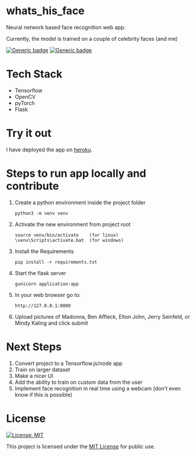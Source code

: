 # whats_his_face

Neural network based face recognition web app.

Currently, the model is trained on a couple of celebrity faces (and me)

[![Generic badge](https://img.shields.io/pypi/pyversions/Django)](https://shields.io/)
[![Generic badge](https://img.shields.io/badge/Version-1.0.0-green.svg)](https://shields.io/)



# Tech Stack

* Tensorflow
* OpenCV
* pyTorch
* Flask

# Try it out

I have deployed the app on [heroku](https://whats-his-face-v1.herokuapp.com/). 


# Steps to run app locally and contribute

1.  Create a python environment inside the project folder

        python3 -m venv venv

2.  Activate the new environment from project root

        source venv/bin/activate    (for linux)
        \venv\Scripts\activate.bat  (for windows)

3.  Install the Requirements

        pip install -r requirements.txt

4.  Start the flask server

        gunicorn application:app
    
5.  In your web browser go to:

        http://127.0.0.1:8000

6.  Upload pictures of Madonna, Ben Affleck, Elton John, Jerry Seinfeld, or Mindy Kaling and click submit

# Next Steps

1. Convert project to a Tensorflow.js/node app 
2. Train on larger dataset
3. Make a nicer UI
4. Add the ability to train on custom data from the user
5. Implement face recognition in real time using a webcam (don't even know if this is possible)



# License

[![License: MIT](https://img.shields.io/badge/License-MIT-yellow.svg)](https://opensource.org/licenses/MIT)

This project is licensed under the [MIT License](https://github.com/SiddhantNair/whats_his_face/blob/master/LICENSE) for public use.
